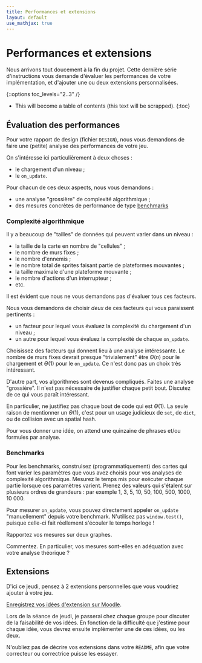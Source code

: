 ```yaml
---
title: Performances et extensions
layout: default
use_mathjax: true
---
```


# Performances et extensions

Nous arrivons tout doucement à la fin du projet.
Cette dernière série d'instructions vous demande d'évaluer les performances de votre implémentation, et d'ajouter une ou deux extensions personnalisées.

{::options toc_levels="2..3" /}

* This will become a table of contents (this text will be scrapped).
{:toc}

## Évaluation des performances

Pour votre rapport de design (fichier `DESIGN`), nous vous demandons de faire une (petite) analyse des performances de votre jeu.

On s'intéresse ici particulièrement à deux choses :

* le chargement d'un niveau ;
* le `on_update`.

Pour chacun de ces deux aspects, nous vous demandons :

* une analyse "grossière" de complexité algorithmique ;
* des mesures concrètes de performance de type [benchmarks](/tutoriels/performances.html#benchmarking)

### Complexité algorithmique

Il y a beaucoup de "tailles" de données qui peuvent varier dans un niveau :

* la taille de la carte en nombre de "cellules" ;
* le nombre de murs fixes ;
* le nombre d'ennemis ;
* le nombre total de sprites faisant partie de plateformes mouvantes ;
* la taille maximale d'une plateforme mouvante ;
* le nombre d'actions d'un interrupteur ;
* etc.

Il est évident que nous ne vous demandons pas d'évaluer tous ces facteurs.

Nous vous demandons de choisir *deux* de ces facteurs qui vous paraissent pertinents :

* un facteur pour lequel vous évaluez la complexité du chargement d'un niveau ;
* un autre pour lequel vous évaluez la complexité de chaque `on_update`.

Choisissez des facteurs qui donnent lieu à une analyse intéressante.
Le nombre de murs fixes devrait presque "trivialement" être $\Theta(n)$ pour le chargement et $\Theta(1)$ pour le `on_update`.
Ce n'est donc pas un choix très intéressant.

D'autre part, vos algorithmes sont devenus compliqués.
Faites une analyse "grossière".
Il n'est pas nécessaire de justifier chaque petit bout.
Discutez de ce qui vous paraît intéressant.

En particulier, ne justifiez pas chaque bout de code qui est $\Theta(1)$.
La seule raison de mentionner un $\Theta(1)$, c'est pour un usage judicieux de `set`, de `dict`, ou de collision avec un spatial hash.

Pour vous donner une idée, on attend une quinzaine de phrases et/ou formules par analyse.

### Benchmarks

Pour les benchmarks, construisez (programmatiquement) des cartes qui font varier les paramètres que vous avez choisis pour vos analyses de complexité algorithmique.
Mesurez le temps mis pour exécuter chaque partie lorsque ces paramètres varient.
Prenez des valeurs qui s'étalent sur plusieurs ordres de grandeurs : par exemple 1, 3, 5, 10, 50, 100, 500, 1000, 10 000.

Pour mesurer `on_update`, vous pouvez directement appeler `on_update` "manuellement" depuis votre benchmark.
N'utilisez pas `window.test()`, puisque celle-ci fait réellement s'écouler le temps horloge !

Rapportez vos mesures sur deux graphes.

Commentez.
En particulier, vos mesures sont-elles en adéquation avec votre analyse théorique ?

## Extensions

D'ici ce jeudi, pensez à 2 extensions personnelles que vous voudriez ajouter à votre jeu.

[Enregistrez vos idées d'extension sur Moodle](https://moodle.epfl.ch/mod/assign/view.php?id=1336009).

Lors de la séance de jeudi, je passerai chez chaque groupe pour discuter de la faisabilité de vos idées.
En fonction de la difficulté que j'estime pour chaque idée, vous devrez ensuite implémenter une de ces idées, ou les deux.

N'oubliez pas de décrire vos extensions dans votre `README`, afin que votre correcteur ou correctrice puisse les essayer.

